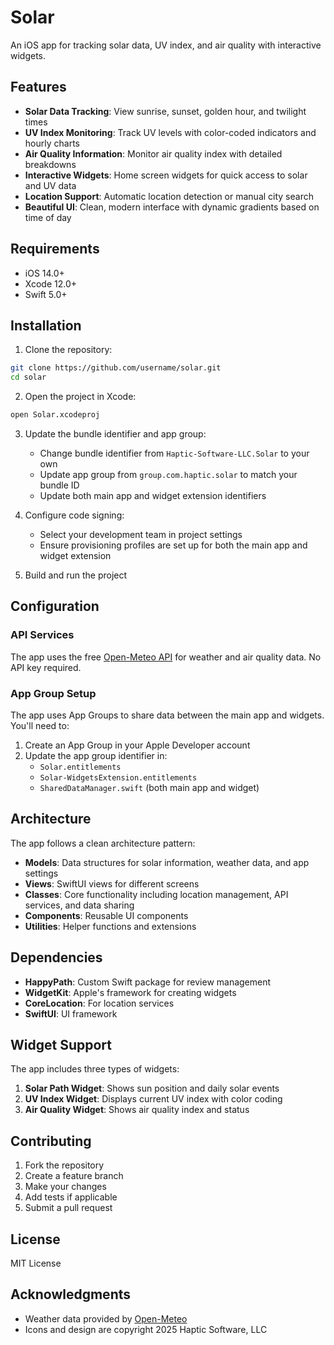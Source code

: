 # Solar

An iOS app for tracking solar data, UV index, and air quality with interactive widgets.

## Features

- **Solar Data Tracking**: View sunrise, sunset, golden hour, and twilight times
- **UV Index Monitoring**: Track UV levels with color-coded indicators and hourly charts
- **Air Quality Information**: Monitor air quality index with detailed breakdowns
- **Interactive Widgets**: Home screen widgets for quick access to solar and UV data
- **Location Support**: Automatic location detection or manual city search
- **Beautiful UI**: Clean, modern interface with dynamic gradients based on time of day

## Requirements

- iOS 14.0+
- Xcode 12.0+
- Swift 5.0+

## Installation

1. Clone the repository:
```bash
git clone https://github.com/username/solar.git
cd solar
```

2. Open the project in Xcode:
```bash
open Solar.xcodeproj
```

3. Update the bundle identifier and app group:
   - Change bundle identifier from `Haptic-Software-LLC.Solar` to your own
   - Update app group from `group.com.haptic.solar` to match your bundle ID
   - Update both main app and widget extension identifiers

4. Configure code signing:
   - Select your development team in project settings
   - Ensure provisioning profiles are set up for both the main app and widget extension

5. Build and run the project

## Configuration

### API Services

The app uses the free [Open-Meteo API](https://open-meteo.com/) for weather and air quality data. No API key required.

### App Group Setup

The app uses App Groups to share data between the main app and widgets. You'll need to:

1. Create an App Group in your Apple Developer account
2. Update the app group identifier in:
   - `Solar.entitlements`
   - `Solar-WidgetsExtension.entitlements`
   - `SharedDataManager.swift` (both main app and widget)

## Architecture

The app follows a clean architecture pattern:

- **Models**: Data structures for solar information, weather data, and app settings
- **Views**: SwiftUI views for different screens
- **Classes**: Core functionality including location management, API services, and data sharing
- **Components**: Reusable UI components
- **Utilities**: Helper functions and extensions

## Dependencies

- **HappyPath**: Custom Swift package for review management
- **WidgetKit**: Apple's framework for creating widgets
- **CoreLocation**: For location services
- **SwiftUI**: UI framework

## Widget Support

The app includes three types of widgets:

1. **Solar Path Widget**: Shows sun position and daily solar events
2. **UV Index Widget**: Displays current UV index with color coding
3. **Air Quality Widget**: Shows air quality index and status

## Contributing

1. Fork the repository
2. Create a feature branch
3. Make your changes
4. Add tests if applicable
5. Submit a pull request

## License

MIT License

## Acknowledgments

- Weather data provided by [Open-Meteo](https://open-meteo.com/)
- Icons and design are copyright 2025 Haptic Software, LLC
